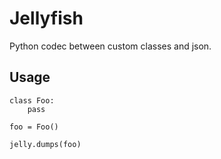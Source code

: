 
# Jellyfish

Python codec between custom classes and json.

## Usage

    class Foo:
        pass

    foo = Foo()

    jelly.dumps(foo)


